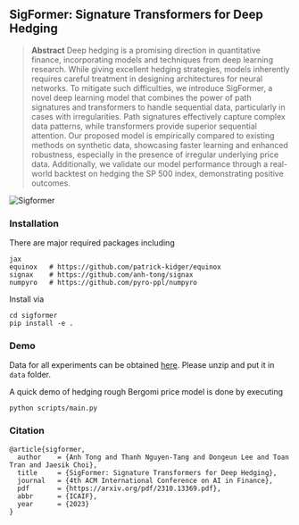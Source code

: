 ## SigFormer: Signature Transformers for Deep Hedging


> **Abstract** Deep hedging is a promising direction in quantitative finance, incorporating models and techniques from deep learning research. While giving excellent hedging strategies, models inherently requires careful treatment in designing architectures for neural networks. To mitigate such difficulties, we introduce SigFormer, a novel deep learning model that combines the power of path signatures and transformers to handle sequential data, particularly in cases with irregularities. Path signatures effectively capture complex data patterns, while transformers provide superior sequential attention. Our proposed model is empirically compared to existing methods on synthetic data, showcasing faster learning and enhanced robustness, especially in the presence of irregular underlying price data. Additionally, we validate our model performance through a real-world backtest on hedging the SP 500 index, demonstrating positive outcomes.


![Sigformer](https://github.com/anh-tong/sigformer/raw/main/assets/sigformer.jpg)

### Installation

There are major required packages including
```
jax
equinox   # https://github.com/patrick-kidger/equinox
signax    # https://github.com/anh-tong/signax
numpyro   # https://github.com/pyro-ppl/numpyro
```

Install via
```
cd sigformer
pip install -e .
```


### Demo

Data for all experiments can be obtained [here](https://drive.google.com/file/d/1VnXHy1ephw85sP-32E74m6uMjsjbxVRN/view?usp=share_link). Please unzip and put it in `data` folder.

A quick demo of hedging rough Bergomi price model is done by executing

```
python scripts/main.py
```

### Citation

```
@article{sigformer,
  author    = {Anh Tong and Thanh Nguyen-Tang and Dongeun Lee and Toan Tran and Jaesik Choi},
  title     = {SigFormer: Signature Transformers for Deep Hedging},
  journal   = {4th ACM International Conference on AI in Finance},
  pdf       = {https://arxiv.org/pdf/2310.13369.pdf},
  abbr      = {ICAIF},
  year      = {2023}
}
```
